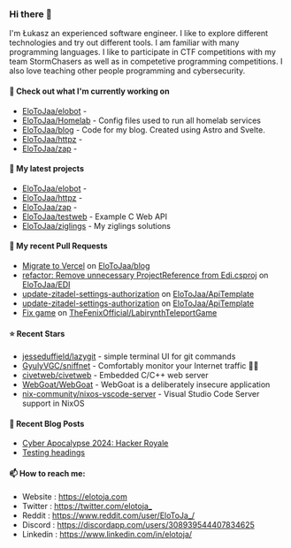 ### Hi there 👋

I'm Łukasz an experienced software engineer. I like to explore different technologies and try out different tools. I am familiar with many programming languages. I like to participate in CTF competitions with my team StormChasers as well as in competetive programming competitions. I also love teaching other people programming and cybersecurity.

#### 👷 Check out what I'm currently working on

- [EloToJaa/elobot](https://github.com/EloToJaa/elobot) - 
- [EloToJaa/Homelab](https://github.com/EloToJaa/Homelab) - Config files used to run all homelab services
- [EloToJaa/blog](https://github.com/EloToJaa/blog) - Code for my blog. Created using Astro and Svelte.
- [EloToJaa/httpz](https://github.com/EloToJaa/httpz) - 
- [EloToJaa/zap](https://github.com/EloToJaa/zap) - 

#### 🌱 My latest projects

- [EloToJaa/elobot](https://github.com/EloToJaa/elobot) - 
- [EloToJaa/httpz](https://github.com/EloToJaa/httpz) - 
- [EloToJaa/zap](https://github.com/EloToJaa/zap) - 
- [EloToJaa/testweb](https://github.com/EloToJaa/testweb) - Example C Web API
- [EloToJaa/ziglings](https://github.com/EloToJaa/ziglings) - My ziglings solutions

#### 🔨 My recent Pull Requests

- [Migrate to Vercel](https://github.com/EloToJaa/blog/pull/167) on [EloToJaa/blog](https://github.com/EloToJaa/blog)
- [refactor: Remove unnecessary ProjectReference from Edi.csproj](https://github.com/EloToJaa/EDI/pull/8) on [EloToJaa/EDI](https://github.com/EloToJaa/EDI)
- [update-zitadel-settings-authorization](https://github.com/EloToJaa/ApiTemplate/pull/17) on [EloToJaa/ApiTemplate](https://github.com/EloToJaa/ApiTemplate)
- [update-zitadel-settings-authorization](https://github.com/EloToJaa/ApiTemplate/pull/16) on [EloToJaa/ApiTemplate](https://github.com/EloToJaa/ApiTemplate)
- [Fix game](https://github.com/TheFenixOfficial/LabirynthTeleportGame/pull/1) on [TheFenixOfficial/LabirynthTeleportGame](https://github.com/TheFenixOfficial/LabirynthTeleportGame)

#### ⭐ Recent Stars

- [jesseduffield/lazygit](https://github.com/jesseduffield/lazygit) - simple terminal UI for git commands
- [GyulyVGC/sniffnet](https://github.com/GyulyVGC/sniffnet) - Comfortably monitor your Internet traffic 🕵️‍♂️
- [civetweb/civetweb](https://github.com/civetweb/civetweb) - Embedded C/C&#43;&#43; web server
- [WebGoat/WebGoat](https://github.com/WebGoat/WebGoat) - WebGoat is a deliberately insecure application
- [nix-community/nixos-vscode-server](https://github.com/nix-community/nixos-vscode-server) - Visual Studio Code Server support in NixOS

#### 📰 Recent Blog Posts

- [Cyber Apocalypse 2024: Hacker Royale](https://elotoja.com/blog/cyber-apocalypse/)
- [Testing headings](https://elotoja.com/blog/headings/)

#### 📫 How to reach me:
  - Website   : <https://elotoja.com>
  - Twitter   : <https://twitter.com/elotoja_>
  - Reddit    : <https://www.reddit.com/user/EloToJa_/>
  - Discord   : <https://discordapp.com/users/308939544407834625>
  - Linkedin  : <https://www.linkedin.com/in/elotoja/>
